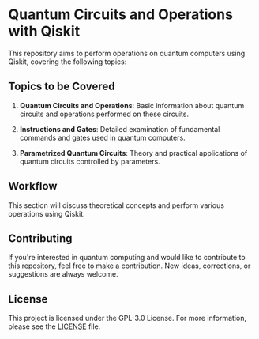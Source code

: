 # Quantum Circuits and Operations with Qiskit

This repository aims to perform operations on quantum computers using Qiskit, covering the following topics:

## Topics to be Covered

1. **Quantum Circuits and Operations**: Basic information about quantum circuits and operations performed on these circuits.

2. **Instructions and Gates**: Detailed examination of fundamental commands and gates used in quantum computers.

3. **Parametrized Quantum Circuits**: Theory and practical applications of quantum circuits controlled by parameters.

## Workflow

This section will discuss theoretical concepts and perform various operations using Qiskit.

## Contributing

If you're interested in quantum computing and would like to contribute to this repository, feel free to make a contribution. New ideas, corrections, or suggestions are always welcome.

## License

This project is licensed under the GPL-3.0 License. For more information, please see the [LICENSE](LICENSE) file.

